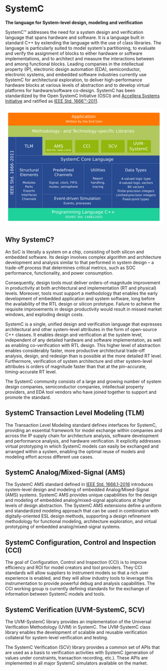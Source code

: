 # SystemC

**The language for System-level design, modeling and verification**

SystemC™ addresses the need for a system design and verification language that spans hardware and software. It is a language built in standard C++ by extending the language with the use of class libraries. The language is particularly suited to model system's partitioning, to evaluate and verify the assignment of blocks to either hardware or software implementations, and to architect and measure the interactions between and among functional blocks. Leading companies in the intellectual property (IP), electronic design automation (EDA), semiconductor, electronic systems, and embedded software industries currently use SystemC for architectural exploration, to deliver high-performance hardware blocks at various levels of abstraction and to develop virtual platforms for hardware/software co-design. SystemC has been standardized by the Open SystemC Initiative (OSCI) and [Accellera Systems Initiative][1] and ratified as [IEEE Std. 1666™-2011][2].

![image](/images/systemc-architecture.svg)

## Why SystemC?

An SoC is literally a system on a chip, consisting of both silicon and embedded software. Its design involves complex algorithm and architecture development and analysis similar to that performed in system design – a trade-off process that determines critical metrics, such as SOC performance, functionality, and power consumption.

Consequently, design tools must deliver orders-of-magnitude improvement in productivity at both architectural and implementation (RT and physical) levels. Moreover, tools must support a methodology that enables the early development of embedded application and system software, long before the availability of the RTL design or silicon prototype. Failure to achieve the requisite improvements in design productivity would result in missed market windows, and exploding design costs.

SystemC is a single, unified design and verification language that expresses architectural and other system-level attributes in the form of open-source C++ classes. It enables design and verification at the system level, independent of any detailed hardware and software implementation, as well as enabling co-verification with RTL design. This higher level of abstraction enables considerably faster, more productive architectural trade-off analysis, design, and redesign than is possible at the more detailed RT level. Furthermore, verification of system architecture and other system-level attributes is orders of magnitude faster than that at the pin-accurate, timing-accurate RT level.

The SystemC community consists of a large and growing number of system design companies, semiconductor companies, intellectual property providers, and EDA tool vendors who have joined together to support and promote the standard.

## SystemC Transaction Level Modeling (TLM)

The Transaction Level Modeling standard defines interfaces for SystemC, providing an essential framework for model exchange within companies and across the IP supply chain for architecture analysis, software development and performance analysis, and hardware verification. It explicitly addresses virtual prototyping in which SystemC models can easily be exchanged and arranged within a system, enabling the optimal reuse of models and modeling effort across different use cases.

## SystemC Analog/Mixed-Signal (AMS)

The SystemC AMS standard defined in [IEEE Std. 1666.1-2016][3] introduces system-level design and modeling of embedded Analog/Mixed-Signal (AMS) systems. SystemC AMS provides unique capabilities for the design and modeling of embedded analog/mixed-signal applications at higher levels of design abstraction. The SystemC AMS extensions define a uniform and standardized modeling approach that can be used in combination with digitally-oriented ESL design methods, supporting a design refinement methodology for functional modeling, architecture exploration, and virtual prototyping of embedded analog/mixed-signal systems.

## SystemC Configuration, Control and Inspection (CCI)

The goal of Configuration, Control and Inspection (CCI) is to improve efficiency and ROI for model creators and tool providers. They CCI standards will allow suppliers to instrument models so that a rich user experience is enabled, and they will allow industry tools to leverage this instrumentation to provide powerful debug and analysis capabilities. The CCI working group is currently defining standards for the exchange of information between SystemC models and tools.

## SystemC Verification (UVM-SystemC, SCV)

The UVM-SystemC library provides an implementation of the Universal Verification Methodology (UVM) in SystemC. The UVM-SystemC class library enables the development of scalable and reusable verification collateral for system-level verification and testing.

The SystemC Verification (SCV) library provides a common set of APIs that are used as a basis to verification activities with SystemC (generation of values under constraints, transaction recording, etc.). These APIs are implemented in all major SystemC simulators available on the market.

[1]: https://accellera.org
[2]: https://standards.ieee.org/standard/1666-2011.html
[3]: https://standards.ieee.org/standard/1666_1-2016.html
